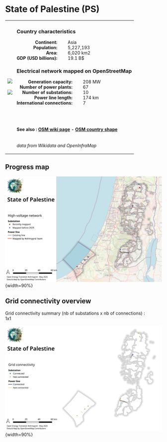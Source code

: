 # State of Palestine (PS)

<table width="90%">
<tr>
<td>
<img src="https://upload.wikimedia.org/wikipedia/commons/0/00/Flag_of_Palestine.svg" width="250">
<br><br>
<img src="https://upload.wikimedia.org/wikipedia/commons/a/ad/State_of_Palestine_%28orthographic_projection%29.svg" width="250"></td>
<td>
<h3>Country characteristics</h3>
<div style="display: inline-block;text-align:right;margin-right:30px;font-weight: bold;">
Continent:<br>Population:<br>Area:<br>GDP (USD billions):
</div>
<div style="display: inline-block;">
Asia<br>5,227,193<br>6,020 km2<br>19.1 B$
</div>
<h3>Electrical network mapped on OpenStreetMap</h3>
<div style="display: inline-block;text-align:right;margin-right:30px;font-weight: bold;">Generation capacity:<br>
Number of power plants:<br>
Number of substations:<br>
Power line length:<br>
International connections:<br>
</div>
<div style="display: inline-block;">208 MW<br>
67<br>
10<br>
174 km<br>
7<br>
</div>

<br><br><h4>See also :
<a href="https://wiki.openstreetmap.org/wiki/Power_networks/State of Palestine" target="_blank">OSM wiki page</a> -
<a href="https://openstreetmap.org/relation/1703814" target="_blank">OSM country shape</a>
</h4>

<br><i>data from Wikidata and OpenInfraMap</i>
</td>
</tr>
</table>


## Progress map

![Map](../images/maps_countries/PS/high-voltage-network.png){width=90%}



## Grid connectivity overview

Grid connectivity summary (nb of substations x nb of connections) :<br>1x1

![Map](../images/maps_countries/PS/grid-connectivity.png){width=90%}

